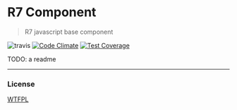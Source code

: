 # R7 Component
> R7 javascript base component

![travis](https://travis-ci.org/r7com/r7-component.svg)
[![Code Climate](https://codeclimate.com/github/r7com/r7-component/badges/gpa.svg)](https://codeclimate.com/github/r7com/r7-component)
[![Test Coverage](https://codeclimate.com/github/r7com/r7-component/badges/coverage.svg)](https://codeclimate.com/github/r7com/r7-component/coverage)

TODO: a readme
- - - - -
### License
[WTFPL](http://www.wtfpl.net/)
